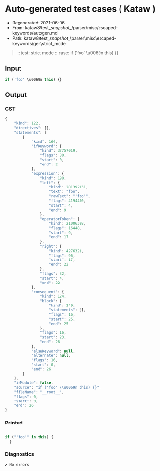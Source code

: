 # Auto-generated test cases ( Kataw )
- Regenerated: 2021-06-06
- From: kataw8/test\__snapshot__/parser/misc/escaped-keywords/autogen.md
- Path: kataw8/test\__snapshot__\parser\misc\escaped-keywords\gen\strict_mode
> :: test: strict mode
> :: case: if ('foo' \u0069n this) {}
## Input

`````js
if ('foo' \u0069n this) {}
`````
## Output

### CST

```javascript
{
    "kind": 122,
    "directives": [],
    "statements": [
        {
            "kind": 164,
            "ifKeyword": {
                "kind": 37757019,
                "flags": 80,
                "start": 0,
                "end": 2
            },
            "expression": {
                "kind": 198,
                "left": {
                    "kind": 201392131,
                    "text": "foo",
                    "rawText": "'foo'",
                    "flags": 4194400,
                    "start": 4,
                    "end": 9
                },
                "operatorToken": {
                    "kind": 21006388,
                    "flags": 16448,
                    "start": 9,
                    "end": 17
                },
                "right": {
                    "kind": 4276321,
                    "flags": 96,
                    "start": 17,
                    "end": 22
                },
                "flags": 32,
                "start": 4,
                "end": 22
            },
            "consequent": {
                "kind": 124,
                "block": {
                    "kind": 249,
                    "statements": [],
                    "flags": 16,
                    "start": 25,
                    "end": 25
                },
                "flags": 16,
                "start": 23,
                "end": 26
            },
            "elseKeyword": null,
            "alternate": null,
            "flags": 16,
            "start": 0,
            "end": 26
        }
    ],
    "isModule": false,
    "source": "if ('foo' \\u0069n this) {}",
    "fileName": "__root__",
    "flags": 0,
    "start": 0,
    "end": 26
}
```

### Printed

```javascript

if ("'foo'" in this) {
  }
```

### Diagnostics

```javascript
✔ No errors
```

